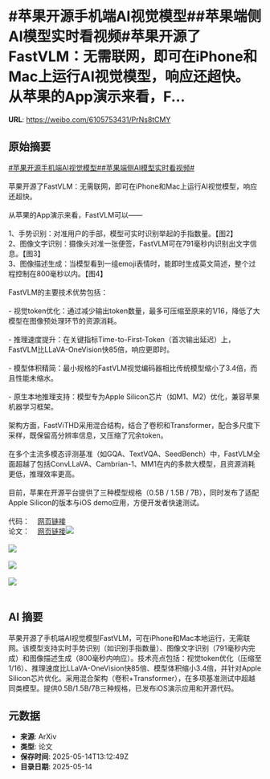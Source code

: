 # #苹果开源手机端AI视觉模型##苹果端侧AI模型实时看视频#苹果开源了FastVLM：无需联网，即可在iPhone和Mac上运行AI视觉模型，响应还超快。从苹果的App演示来看，F...

**URL**: https://weibo.com/6105753431/PrNs8tCMY

## 原始摘要

<a href="https://m.weibo.cn/search?containerid=231522type%3D1%26t%3D10%26q%3D%23%E8%8B%B9%E6%9E%9C%E5%BC%80%E6%BA%90%E6%89%8B%E6%9C%BA%E7%AB%AFAI%E8%A7%86%E8%A7%89%E6%A8%A1%E5%9E%8B%23&amp;extparam=%23%E8%8B%B9%E6%9E%9C%E5%BC%80%E6%BA%90%E6%89%8B%E6%9C%BA%E7%AB%AFAI%E8%A7%86%E8%A7%89%E6%A8%A1%E5%9E%8B%23" data-hide=""><span class="surl-text">#苹果开源手机端AI视觉模型#</span></a><a href="https://m.weibo.cn/search?containerid=231522type%3D1%26t%3D10%26q%3D%23%E8%8B%B9%E6%9E%9C%E7%AB%AF%E4%BE%A7AI%E6%A8%A1%E5%9E%8B%E5%AE%9E%E6%97%B6%E7%9C%8B%E8%A7%86%E9%A2%91%23&amp;extparam=%23%E8%8B%B9%E6%9E%9C%E7%AB%AF%E4%BE%A7AI%E6%A8%A1%E5%9E%8B%E5%AE%9E%E6%97%B6%E7%9C%8B%E8%A7%86%E9%A2%91%23" data-hide=""><span class="surl-text">#苹果端侧AI模型实时看视频#</span></a><br><br>苹果开源了FastVLM：无需联网，即可在iPhone和Mac上运行AI视觉模型，响应还超快。<br><br>从苹果的App演示来看，FastVLM可以——<br><br>1、手势识别：对准用户的手部，模型可实时识别举起的手指数量。【图2】<br>2、图像文字识别：摄像头对准一张便签，FastVLM可在791毫秒内识别出文字信息。【图3】<br>3、图像描述生成：当模型看到一组emoji表情时，能即时生成英文简述，整个过程控制在800毫秒以内。【图4】<br><br>FastVLM的主要技术优势包括：<br><br>- 视觉token优化：通过减少输出token数量，最多可压缩至原来的1/16，降低了大模型在图像预处理环节的资源消耗。<br>    <br>- 推理速度提升：在关键指标Time-to-First-Token（首次输出延迟）上，FastVLM比LLaVA-OneVision快85倍，响应更即时。<br>    <br>- 模型体积精简：最小规格的FastVLM视觉编码器相比传统模型缩小了3.4倍，而且性能未缩水。<br>    <br>- 原生本地推理支持：模型专为Apple Silicon芯片（如M1、M2）优化，兼容苹果机器学习框架。<br><br>架构方面，FastViTHD采用混合结构，结合了卷积和Transformer，配合多尺度下采样，既保留高分辨率信息，又压缩了冗余token。<br><br>在多个主流多模态评测基准（如GQA、TextVQA、SeedBench）中，FastVLM全面超越了包括ConvLLaVA、Cambrian-1、MM1在内的多款大模型，且资源消耗更低，推理效率更高。<br><br>目前，苹果在开源平台提供了三种模型规格（0.5B / 1.5B / 7B），同时发布了适配Apple Silicon的版本与iOS demo应用，方便开发者快速测试。<br><br>代码：<a href="https://weibo.cn/sinaurl?u=https%3A%2F%2Fgithub.com%2Fapple%2Fml-fastvlm" data-hide=""><span class="url-icon"><img style="width: 1rem;height: 1rem" src="https://h5.sinaimg.cn/upload/2015/09/25/3/timeline_card_small_web_default.png" referrerpolicy="no-referrer"></span><span class="surl-text">网页链接</span></a><br>论文：<a href="https://weibo.cn/sinaurl?u=https%3A%2F%2Farxiv.org%2Fabs%2F2412.13303" data-hide=""><span class="url-icon"><img style="width: 1rem;height: 1rem" src="https://h5.sinaimg.cn/upload/2015/09/25/3/timeline_card_small_web_default.png" referrerpolicy="no-referrer"></span><span class="surl-text">网页链接</span></a><img style="" src="https://tvax1.sinaimg.cn/large/006Fd7o3gy1i1f4o448e6j31ba10kh2d.jpg" referrerpolicy="no-referrer"><br><br><img style="" src="https://tvax4.sinaimg.cn/large/006Fd7o3gy1i1f4ocfcsvg30d40qwu0z.gif" referrerpolicy="no-referrer"><br><br><img style="" src="https://tvax3.sinaimg.cn/large/006Fd7o3gy1i1f4od93pdg30d40qw4qs.gif" referrerpolicy="no-referrer"><br><br><img style="" src="https://tvax2.sinaimg.cn/large/006Fd7o3gy1i1f4odte8mg30d40qwkjl.gif" referrerpolicy="no-referrer"><br><br>

## AI 摘要

苹果开源了手机端AI视觉模型FastVLM，可在iPhone和Mac本地运行，无需联网。该模型支持实时手势识别（如识别手指数量）、图像文字识别（791毫秒内完成）和图像描述生成（800毫秒内响应）。技术亮点包括：视觉token优化（压缩至1/16）、推理速度比LLaVA-OneVision快85倍、模型体积缩小3.4倍，并针对Apple Silicon芯片优化。采用混合架构（卷积+Transformer），在多项基准测试中超越同类模型。提供0.5B/1.5B/7B三种规格，已发布iOS演示应用和开源代码。

## 元数据

- **来源**: ArXiv
- **类型**: 论文
- **保存时间**: 2025-05-14T13:12:49Z
- **目录日期**: 2025-05-14
